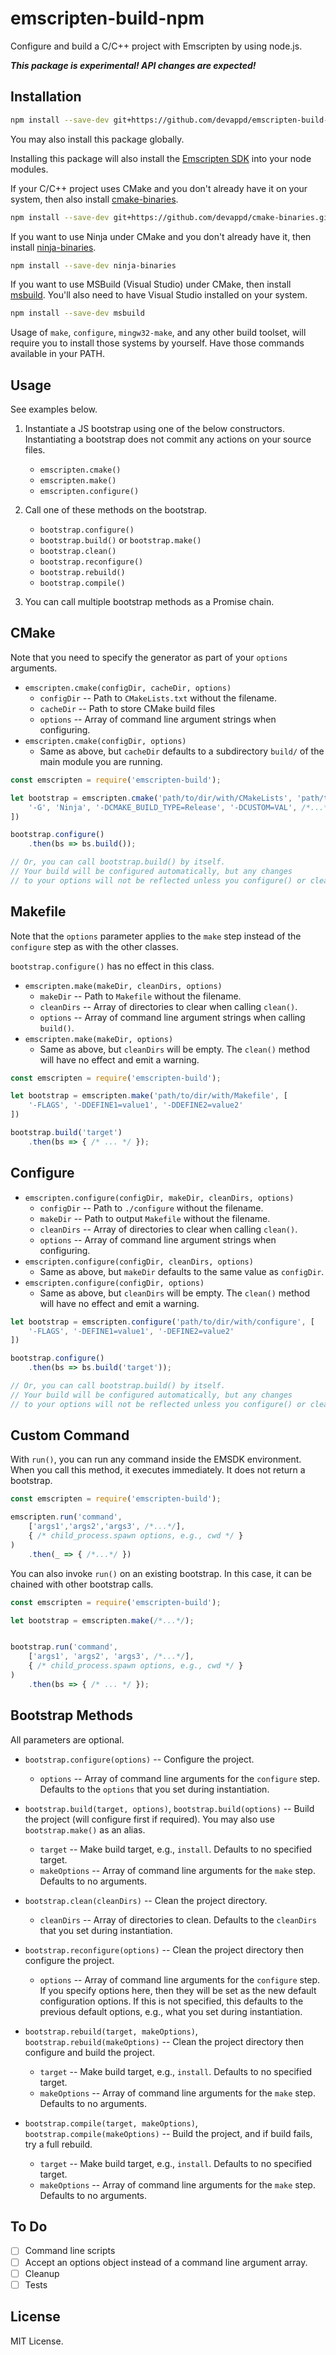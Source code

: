 # emscripten-build-npm

Configure and build a C/C++ project with Emscripten by using node.js.

***This package is experimental! API changes are expected!***

## Installation

```sh
npm install --save-dev git+https://github.com/devappd/emscripten-build-npm.git
```

You may also install this package globally.

Installing this package will also install the [Emscripten SDK](https://github.com/devappd/emsdk-npm)
into your node modules.

If your C/C++ project uses CMake and you don't already have it on your system,
then also install [cmake-binaries](https://github.com/devappd/cmake-binaries).

```sh
npm install --save-dev git+https://github.com/devappd/cmake-binaries.git
```

If you want to use Ninja under CMake and you don't already have it, then install
[ninja-binaries](https://github.com/Banno/ninja-binaries).

```sh
npm install --save-dev ninja-binaries
```

If you want to use MSBuild (Visual Studio) under CMake, then install
[msbuild](https://github.com/jhaker/nodejs-msbuild). You'll also need to have Visual Studio installed on your system.

```sh
npm install --save-dev msbuild
```

Usage of `make`, `configure`, `mingw32-make`, and any other build toolset, will
require you to install those systems by yourself. Have those commands available
in your PATH.

## Usage

See examples below.

1. Instantiate a JS bootstrap using one of the below constructors. Instantiating a bootstrap does not commit any actions on your source files.

    * `emscripten.cmake()`
    * `emscripten.make()`
    * `emscripten.configure()`

2. Call one of these methods on the bootstrap.
    
    * `bootstrap.configure()`
    * `bootstrap.build()` or `bootstrap.make()`
    * `bootstrap.clean()`
    * `bootstrap.reconfigure()`
    * `bootstrap.rebuild()`
    * `bootstrap.compile()`

3. You can call multiple bootstrap methods as a Promise chain.

## CMake

Note that you need to specify the generator as part of your `options` arguments.

* `emscripten.cmake(configDir, cacheDir, options)`
    * `configDir` -- Path to `CMakeLists.txt` without the filename.
    * `cacheDir` -- Path to store CMake build files
    * `options` -- Array of command line argument strings when configuring.
* `emscripten.cmake(configDir, options)`
    * Same as above, but `cacheDir` defaults to a subdirectory `build/` of the main module you are running.

```js
const emscripten = require('emscripten-build');

let bootstrap = emscripten.cmake('path/to/dir/with/CMakeLists', 'path/to/build/dir', [
    '-G', 'Ninja', '-DCMAKE_BUILD_TYPE=Release', '-DCUSTOM=VAL', /*...*/
])

bootstrap.configure()
    .then(bs => bs.build());

// Or, you can call bootstrap.build() by itself.
// Your build will be configured automatically, but any changes
// to your options will not be reflected unless you configure() or clean().
```

## Makefile

Note that the `options` parameter applies to the `make` step instead of the `configure` step as with the other classes.

`bootstrap.configure()` has no effect in this class.

* `emscripten.make(makeDir, cleanDirs, options)`
    * `makeDir` -- Path to `Makefile` without the filename.
    * `cleanDirs` -- Array of directories to clear when calling `clean()`.
    * `options` -- Array of command line argument strings when calling `build()`.
* `emscripten.make(makeDir, options)`
    * Same as above, but `cleanDirs` will be empty. The `clean()` method will have no effect and emit a warning.

```js
const emscripten = require('emscripten-build');

let bootstrap = emscripten.make('path/to/dir/with/Makefile', [
    '-FLAGS', '-DDEFINE1=value1', '-DDEFINE2=value2'
])

bootstrap.build('target')
    .then(bs => { /* ... */ });
```

## Configure

* `emscripten.configure(configDir, makeDir, cleanDirs, options)`
    * `configDir` -- Path to `./configure` without the filename.
    * `makeDir` -- Path to output `Makefile` without the filename.
    * `cleanDirs` -- Array of directories to clear when calling `clean()`.
    * `options` -- Array of command line argument strings when configuring.
* `emscripten.configure(configDir, cleanDirs, options)`
    * Same as above, but `makeDir` defaults to the same value as `configDir`.
* `emscripten.configure(configDir, options)`
    * Same as above, but `cleanDirs` will be empty. The `clean()` method will have no effect and emit a warning.

```js
let bootstrap = emscripten.configure('path/to/dir/with/configure', [
    '-FLAGS', '-DEFINE1=value1', '-DEFINE2=value2'
])

bootstrap.configure()
    .then(bs => bs.build('target'));

// Or, you can call bootstrap.build() by itself.
// Your build will be configured automatically, but any changes
// to your options will not be reflected unless you configure() or clean().
```

## Custom Command

With `run()`, you can run any command inside the EMSDK environment. When you call this
method, it executes immediately. It does not return a bootstrap.

```js
const emscripten = require('emscripten-build');

emscripten.run('command',
    ['args1','args2','args3', /*...*/],
    { /* child_process.spawn options, e.g., cwd */ }
)
    .then(_ => { /*...*/ })
```

You can also invoke `run()` on an existing bootstrap. In this case, it can be chained
with other bootstrap calls.

```js
const emscripten = require('emscripten-build');

let bootstrap = emscripten.make(/*...*/);


bootstrap.run('command', 
    ['args1', 'args2', 'args3', /*...*/],
    { /* child_process.spawn options, e.g., cwd */ }
)
    .then(bs => { /* ... */ });
```

## Bootstrap Methods

All parameters are optional.

* `bootstrap.configure(options)` -- Configure the project.
    * `options` -- Array of command line arguments for the `configure` step. Defaults to the `options` that you set during instantiation.

* `bootstrap.build(target, options)`, `bootstrap.build(options)` -- Build the project (will configure first if required). You may also use `bootstrap.make()` as an alias.
    * `target` -- Make build target, e.g., `install`. Defaults to no specified target.
    * `makeOptions` -- Array of command line arguments for the `make` step. Defaults to no arguments.

* `bootstrap.clean(cleanDirs)` -- Clean the project directory.
    * `cleanDirs` -- Array of directories to clean. Defaults to the `cleanDirs` that you set during instantiation.

* `bootstrap.reconfigure(options)` -- Clean the project directory then configure the project.
    * `options` -- Array of command line arguments for the `configure` step. If you specify options here, then they will be set as the new default configuration options. If this is not specified, this defaults to the previous default options, e.g., what you set during instantiation.

* `bootstrap.rebuild(target, makeOptions)`, `bootstrap.rebuild(makeOptions)` -- Clean the project directory then configure and build the project.
    * `target` -- Make build target, e.g., `install`. Defaults to no specified target.
    * `makeOptions` -- Array of command line arguments for the `make` step. Defaults to no arguments.

* `bootstrap.compile(target, makeOptions)`, `bootstrap.compile(makeOptions)` -- Build the project, and if build fails, try a full rebuild.
    * `target` -- Make build target, e.g., `install`. Defaults to no specified target.
    * `makeOptions` -- Array of command line arguments for the `make` step. Defaults to no arguments.

## To Do

* [ ] Command line scripts
* [ ] Accept an options object instead of a command line argument array.
* [ ] Cleanup
* [ ] Tests

## License

MIT License.
